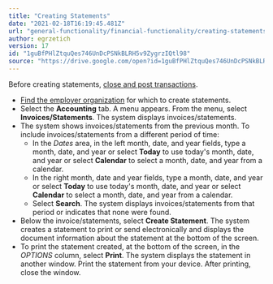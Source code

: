 ```yaml
---
title: "Creating Statements"
date: "2021-02-18T16:19:45.481Z"
url: "general-functionality/financial-functionality/creating-statements.html"
author: egrzetich
version: 17
id: "1guBfPHlZtquQes746UnDcPSNkBLRH5v9ZygrzIQtl98"
source: "https://drive.google.com/open?id=1guBfPHlZtquQes746UnDcPSNkBLRH5v9ZygrzIQtl98"
---
```

Before creating statements, [close and post transactions](closing-and-posting-transactions.html).

* [Find the employer organization](finding-employer-organizations.html) for which to create statements.
* Select the <strong>Accounting</strong> tab. A menu appears. From the menu, select <strong>Invoices/Statements</strong>. The system displays invoices/statements.
* The system shows invoices/statements from the previous month. To include invoices/statements from a different period of time:
    * In the <em>Dates</em> area, in the left month, date, and year fields, type a month, date, and year or select <strong>Today</strong> to use today's month, date, and year or select <strong>Calendar</strong> to select a month, date, and year from a calendar.
    * In the right month, date and year fields, type a month, date, and year or select <strong>Today</strong> to use today's month, date, and year or select <strong>Calendar</strong> to select a month, date, and year from a calendar.
    * Select <strong>Search</strong>. The system displays invoices/statements from that period or indicates that none were found.
* Below the invoice/statements, select <strong>Create Statement</strong>. The system creates a statement to print or send electronically and displays the document information about the statement at the bottom of the screen.
* To print the statement created, at the bottom of the screen, in the <em>OPTIONS</em> column, select <strong>Print</strong>. The system displays the statement in another window. Print the statement from your device. After printing, close the window.
